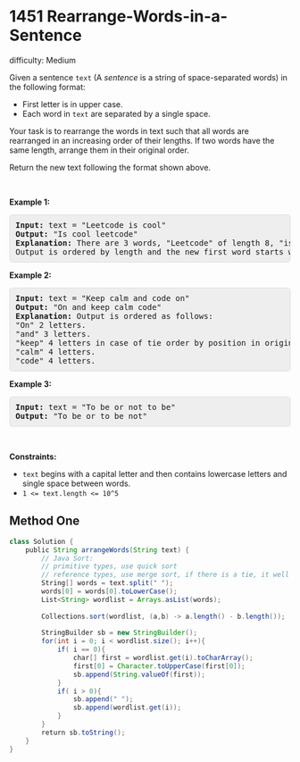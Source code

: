 # 1451 Rearrange-Words-in-a-Sentence 
 
difficulty: Medium 
 
<style>
        section pre{
          background-color: #eee;
          border: 1px solid #ddd;
          padding:10px;
          border-radius: 5px;
        }
      </style>
<section>
<div><p>Given a sentence&nbsp;<code>text</code> (A&nbsp;<em>sentence</em>&nbsp;is a string of space-separated words) in the following format:</p>
<ul>
	<li>First letter is in upper case.</li>
	<li>Each word in <code>text</code> are separated by a single space.</li>
</ul>
<p>Your task is to rearrange the words in text such that&nbsp;all words are rearranged in an increasing order of their lengths. If two words have the same length, arrange them in their original order.</p>
<p>Return the new text&nbsp;following the format shown above.</p>
<p>&nbsp;</p>
<p><strong>Example 1:</strong></p>
<pre><strong>Input:</strong> text = "Leetcode is cool"
<strong>Output:</strong> "Is cool leetcode"
<strong>Explanation: </strong>There are 3 words, "Leetcode" of length 8, "is" of length 2 and "cool" of length 4.
Output is ordered by length and the new first word starts with capital letter.
</pre>
<p><strong>Example 2:</strong></p>
<pre><strong>Input:</strong> text = "Keep calm and code on"
<strong>Output:</strong> "On and keep calm code"
<strong>Explanation: </strong>Output is ordered as follows:
"On" 2 letters.
"and" 3 letters.
"keep" 4 letters in case of tie order by position in original text.
"calm" 4 letters.
"code" 4 letters.
</pre>
<p><strong>Example 3:</strong></p>
<pre><strong>Input:</strong> text = "To be or not to be"
<strong>Output:</strong> "To be or to be not"
</pre>
<p>&nbsp;</p>
<p><strong>Constraints:</strong></p>
<ul>
	<li><code>text</code> begins with a capital letter and then contains lowercase letters and single space between words.</li>
	<li><code>1 &lt;= text.length &lt;= 10^5</code></li>
</ul>
</div></section>
 
 ## Method One 
 
``` Java
class Solution {
    public String arrangeWords(String text) {
        // Java Sort: 
        // primitive types, use quick sort
        // reference types, use merge sort, if there is a tie, it well keep the relative order
        String[] words = text.split(" ");
        words[0] = words[0].toLowerCase();
        List<String> wordlist = Arrays.asList(words);
        
        Collections.sort(wordlist, (a,b) -> a.length() - b.length());
        
        StringBuilder sb = new StringBuilder();
        for(int i = 0; i < wordlist.size(); i++){
            if( i == 0){
                char[] first = wordlist.get(i).toCharArray();
                first[0] = Character.toUpperCase(first[0]);
                sb.append(String.valueOf(first));
            }
            if( i > 0){
                sb.append(" ");
                sb.append(wordlist.get(i));
            }
        }
        return sb.toString();
    }
}
​
```